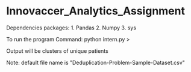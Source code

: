 # Innovaccer_Analytics_Assignment
Dependencies packages:
	1. Pandas
	2. Numpy
	3. sys 

To run the program
Command:  python intern.py <filename>  > <outputfile>

Output will be  clusters of unique patients 

Note: default file name is "Deduplication-Problem-Sample-Dataset.csv"

